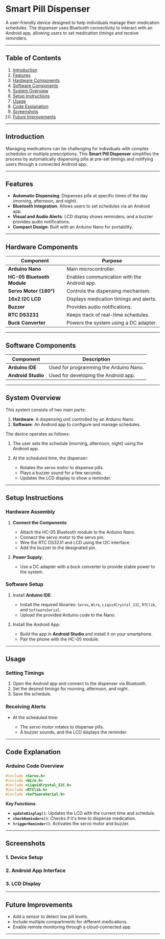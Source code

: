 # Smart Pill Dispenser

A user-friendly device designed to help individuals manage their medication schedules. The dispenser uses Bluetooth connectivity to interact with an Android app, allowing users to set medication timings and receive reminders.

---
## Table of Contents

1. [Introduction](#introduction)
2. [Features](#features)
3. [Hardware Components](#hardware-components)
4. [Software Components](#software-components)
5. [System Overview](#system-overview)
6. [Setup Instructions](#setup-instructions)
7. [Usage](#usage)
8. [Code Explanation](#code-explanation)
9. [Screenshots](#screenshots)
10. [Future Improvements](#future-improvements)

---

## Introduction

Managing medications can be challenging for individuals with complex schedules or multiple prescriptions. This **Smart Pill Dispenser** simplifies the process by automatically dispensing pills at pre-set timings and notifying users through a connected Android app.

---

## Features

* **Automatic Dispensing**: Dispenses pills at specific times of the day (morning, afternoon, and night).
* **Bluetooth Integration**: Allows users to set schedules via an Android app.
* **Visual and Audio Alerts**: LCD display shows reminders, and a buzzer provides audio notifications.
* **Compact Design**: Built with an Arduino Nano for portability.

---

## Hardware Components

| Component                  | Purpose                                     |
| -------------------------- | ------------------------------------------- |
| **Arduino Nano**           | Main microcontroller.                       |
| **HC-05 Bluetooth Module** | Enables communication with the Android app. |
| **Servo Motor (180°)**     | Controls the dispensing mechanism.          |
| **16x2 I2C LCD**           | Displays medication timings and alerts.     |
| **Buzzer**                 | Provides audio notifications.               |
| **RTC DS3231**             | Keeps track of real-time schedules.         |
| **Buck Converter**         | Powers the system using a DC adapter.       |

---

## Software Components

| Component          | Description                            |
| ------------------ | -------------------------------------- |
| **Arduino IDE**    | Used for programming the Arduino Nano. |
| **Android Studio** | Used for developing the Android app.   |

---

## System Overview

This system consists of two main parts:

1. **Hardware**: A dispensing unit controlled by an Arduino Nano.
2. **Software**: An Android app to configure and manage schedules.

The device operates as follows:

1. The user sets the schedule (morning, afternoon, night) using the Android app.
2. At the scheduled time, the dispenser:

   * Rotates the servo motor to dispense pills.
   * Plays a buzzer sound for a few seconds.
   * Updates the LCD display to show a reminder.

---

## Setup Instructions

### Hardware Assembly

1. **Connect the Components**:

   * Attach the HC-05 Bluetooth module to the Arduino Nano.
   * Connect the servo motor to the servo pin.
   * Wire the RTC DS3231 and LCD using the I2C interface.
   * Add the buzzer to the designated pin.

2. **Power Supply**:

   * Use a DC adapter with a buck converter to provide stable power to the system.

### Software Setup

1. Install **Arduino IDE**:

   * Install the required libraries: `Servo`, `Wire`, `LiquidCrystal_I2C`, `RTClib`, and `SoftwareSerial`.
   * Upload the provided Arduino code to the Nano.

2. Install the Android App:

   * Build the app in **Android Studio** and install it on your smartphone.
   * Pair the phone with the HC-05 module.

---

## Usage

### Setting Timings

1. Open the Android app and connect to the dispenser via Bluetooth.
2. Set the desired timings for morning, afternoon, and night.
3. Save the schedule.

### Receiving Alerts

* At the scheduled time:

  * The servo motor rotates to dispense pills.
  * A buzzer sounds, and the LCD displays the reminder.

---

## Code Explanation

### Arduino Code Overview

```cpp
#include <Servo.h>
#include <Wire.h>
#include <LiquidCrystal_I2C.h>
#include <RTClib.h>
#include <SoftwareSerial.h>
```
**Key Functions**:

* **`updateDisplay()`**: Updates the LCD with the current time and schedule.
* **`checkReminders()`**: Checks if it's time to dispense medication.
* **`triggerReminder()`**: Activates the servo motor and buzzer.

---

## Screenshots

### 1. Device Setup



### 2. Android App Interface



### 3. LCD Display



---

## Future Improvements
* Add a sensor to detect low pill levels.
* Include multiple compartments for different medications.
* Enable remote monitoring through a cloud-connected app.
---
